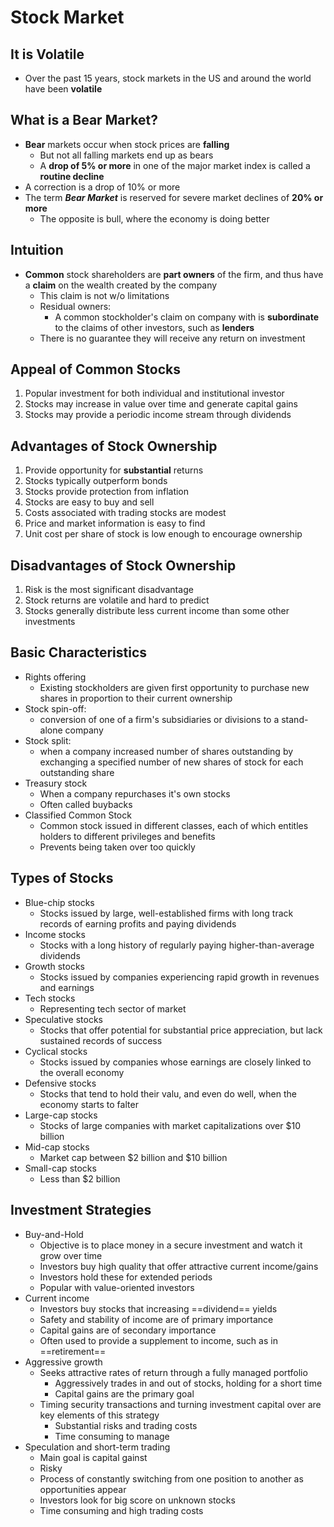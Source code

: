 # Stock Market
## It is Volatile
- Over the past 15 years, stock markets in the US and around the world have been __volatile__
## What is a Bear Market?
- __Bear__ markets occur when stock prices are __falling__
	- But not all falling markets end up as bears
	- A __drop of 5% or more__ in one of the major market index is called a __routine decline__
- A correction is a drop of 10% or more
- The term ___Bear Market___ is reserved for severe market declines of __20% or more__
	- The opposite is bull, where the economy is doing better
## Intuition
- __Common__ stock shareholders are __part owners__ of the firm, and thus have a __claim__ on the wealth created by the company
	- This claim is not w/o limitations
	- Residual owners:
		- A common stockholder's claim on company with is __subordinate__ to the claims of other investors, such as __lenders__
	- There is no guarantee they will receive any return on investment
## Appeal of Common Stocks
1. Popular investment for both individual and institutional investor
2. Stocks may increase in value over time and generate capital gains
3. Stocks may provide a periodic income stream through dividends
## Advantages of Stock Ownership
1. Provide opportunity for __substantial__ returns
2. Stocks typically outperform bonds
3. Stocks provide protection from inflation
4. Stocks are easy to buy and sell
5. Costs associated with trading stocks are modest
6. Price and market information is easy to find
7. Unit cost per share of stock is low enough to encourage ownership
## Disadvantages of Stock Ownership
1. Risk is the most significant disadvantage
2. Stock returns are volatile and hard to predict
3. Stocks generally distribute less current income than some other investments
## Basic Characteristics
- Rights offering
	- Existing stockholders are given first opportunity to purchase new shares in proportion to their current ownership
- Stock spin-off: 
	- conversion of one of a firm's subsidiaries or divisions to a stand-alone company
- Stock split: 
	- when a company increased number of shares outstanding by exchanging a specified number of new shares of stock for each outstanding share
- Treasury stock
	- When a company repurchases it's own stocks
	- Often called buybacks
- Classified Common Stock
	- Common stock issued in different classes, each of which entitles holders to different privileges and benefits
	- Prevents being taken over too quickly
## Types of Stocks
- Blue-chip stocks
	- Stocks issued by large, well-established firms with long track records of earning profits and paying dividends
- Income stocks
	- Stocks with a long history of regularly paying higher-than-average dividends
- Growth stocks
	- Stocks issued by companies experiencing rapid growth in revenues and earnings
- Tech stocks
	- Representing tech sector of market
- Speculative stocks
	- Stocks that offer potential for substantial price appreciation, but lack sustained records of success
- Cyclical stocks
	- Stocks issued by companies whose earnings are closely linked to the overall economy
- Defensive stocks
	- Stocks that tend to hold their valu, and even do well, when the economy starts to falter
- Large-cap stocks
	- Stocks of large companies with market capitalizations over $10 billion
- Mid-cap stocks
	- Market cap between $2 billion and $10 billion
- Small-cap stocks
	- Less than $2 billion
## Investment Strategies
- Buy-and-Hold
	- Objective is to place money in a secure investment and watch it grow over time
	- Investors buy high quality that offer attractive current income/gains
	- Investors hold these for extended periods
	- Popular with value-oriented investors
- Current income
	- Investors buy stocks that increasing ==dividend== yields
	- Safety and stability of income are of primary importance
	- Capital gains are of secondary importance
	- Often used to provide a supplement to income, such as in ==retirement==
- Aggressive growth
	- Seeks attractive rates of return through a fully managed portfolio
		- Aggressively trades in and out of stocks, holding for a short time
		- Capital gains are the primary goal
	- Timing security transactions and turning investment capital over are key elements of this strategy
		- Substantial risks and trading costs
		- Time consuming to manage
- Speculation and short-term trading
	- Main goal is capital gainst
	- Risky
	- Process of constantly switching from one position to another as opportunities appear
	- Investors look for big score on unknown stocks
	- Time consuming and high trading costs
